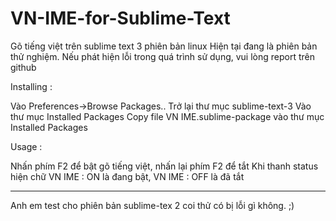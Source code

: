VN-IME-for-Sublime-Text
=======================
Gõ tiếng việt trên sublime text 3 phiên bản linux
Hiện tại đang là phiên bản thử nghiệm. Nếu phát hiện lỗi trong quá trình sử dụng, vui lòng report trên github

Installing : 

Vào Preferences->Browse Packages..
Trở lại thư mục sublime-text-3
Vào thư mục Installed Packages
Copy file VN IME.sublime-package vào thư mục Installed Packages

Usage : 

Nhấn phím F2 để bật gõ tiếng việt, nhấn lại phím F2 để tắt
Khi thanh status hiện chữ VN IME : ON là đang bật, VN IME : OFF là đã tắt

---------------------------------------------------------------------
Anh em test cho phiên bản sublime-tex 2 coi thử có bị lỗi gì không. ;)

